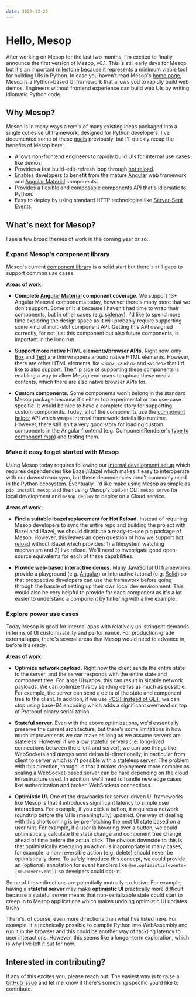 ```yaml
---
date: 2023-12-25
---
```


# Hello, Mesop

After working on Mesop for the last two months, I'm excited to finally announce the first version of Mesop, v0.1. This is still early days for Mesop, but it's an important milestone because it represents a minimum viable tool for building UIs in Python. In case you haven't read Mesop's [home page](https://mesop-dev.github.io/mesop/), Mesop is a Python-based UI framework that allows you to rapidly build web demos. Engineers without frontend experience can build web UIs by writing idiomatic Python code.

## Why Mesop?

Mesop is in many ways a remix of many existing ideas packaged into a single cohesive UI framework, designed for Python developers. I've documented some of these [goals](../../goals.md) previously, but I'll quickly recap the benefits of Mesop here:

- Allows non-frontend engineers to rapidly build UIs for internal use cases like demos.
- Provides a fast build-edit-refresh loop through [hot reload](../../internal/hot-reload.md).
- Enables developers to benefit from the mature [Angular](https://angular.dev/) web framework and [Angular Material](https://material.angular.io/) components.
- Provides a flexible and composable components API that's idiomatic to Python.
- Easy to deploy by using standard HTTP technologies like [Server-Sent Events](https://developer.mozilla.org/en-US/docs/Web/API/Server-sent_events).


## What's next for Mesop?

I see a few broad themes of work in the coming year or so.

### Expand Mesop's component library

Mesop's current [component library](../../components/box.md) is a solid start but there's still gaps to support common use cases.

**Areas of work:**

- **Complete [Angular Material](https://material.angular.io/components/categories) component coverage.** We support 13+ Angular Material components today, however there's many more that we don't support. Some of it is because I haven't had time to wrap their components, but in other cases (e.g. [sidenav](https://github.com/google/mesop/issues/30)), I'd like to spend more time exploring the design space as it will probably require supporting some kind of multi-slot component API. Getting this API designed correctly, for not just this component but also future components, is important in the long run.

- **Support more native HTML elements/browser APIs.** Right now, only [Box](../../components/box.md) and [Text](../../components/text.md) are thin wrappers around native HTML elements. However, there are other HTML elements like `<img>`, `<audio>`
 and `<video>` that I'd like to also support. The flip side of supporting these components is enabling a way to allow Mesop end-users to upload these media contents, which there are also native browser APIs for.

- **Custom components.** Some components won't belong in the standard Mesop package because it's either too experimental or too use-case specific. It would be nice to have a complete story for supporting custom components. Today, all of the components use the [component helper](https://github.com/google/mesop/blob/main/mesop/component_helpers/helper.py) API which wraps internal framework details like runtime. However, there still isn't a very good story for loading custom components in the Angular frontend (e.g. ComponentRenderer's [type to component map](https://github.com/google/mesop/blob/main/mesop/web/src/component_renderer/type_to_component.ts)) and testing them.


### Make it easy to get started with Mesop

Using Mesop today requires following our [internal development setup](../../internal/development.md) which requires dependencies like Bazel/iBazel which makes it easy to interoperate with our downstream sync, but these dependencies aren't commonly used in the Python ecosystem. Eventually, I'd like make using Mesop as simple as `pip install mesop` and then using Mesop's built-in CLI: `mesop serve` for local development and `mesop deploy` to deploy on a Cloud service.

**Areas of work:**

- **Find a suitable ibazel replacement for Hot Reload.** Instead of requiring Mesop developers to sync the entire repo and building the project with Bazel and iBazel, we should distribute a ready-to-use pip package of Mesop. However, this leaves an open question of how we support [hot reload](../../internal/hot-reload.md) without iBazel which provides: 1) a filesystem watching mechanism and 2) live reload. We'll need to investigate good open-source equivalents for each of these capabilities.

- **Provide web-based interactive demos.** Many JavaScript UI frameworks provide a playground (e.g. [Angular](https://angular.dev/playground)) or interactive tutorial (e.g. [Solid](https://www.solidjs.com/tutorial/introduction_basics)) so that prospective developers can use the framework before going through the hassle of setting up their own local dev environment. This would also be very helpful to provide for each component as it's a lot easier to understand a component by tinkering with a live example.

### Explore power use cases

Today Mesop is good for internal apps with relatively un-stringent demands in terms of UI customizability and performance. For production-grade external apps, there's several areas that Mesop would need to advance in, before it's ready.

**Areas of work:**

- **Optimize network payload.** Right now the client sends the entire state to the server, and the server responds with the entire state and component tree. For large UIs/apps, this can result in sizable network payloads. We can optimize this by sending deltas as much as possible. For example, the server can send a delta of the state and component tree to the client. In addition, if we use [POST instead of GET](https://github.com/google/mesop/issues/26), we can stop using base-64 encoding which adds a significant overhead on top of Protobuf binary serialization.

- **Stateful server.** Even with the above optimizations, we'd essentially preserve the current architecture, but there's some limitations in how much improvements we can make as long as we assume servers are stateless. However, if we allow stateful servers (i.e. long-lived connections between the client and server), we can use things like WebSockets and *always* send deltas bi-directionally, in particular from client to server which isn't possible with a stateless server. The problem with this direction, though, is that it makes deployment more complex as scaling a WebSocket-based server can be hard depending on the cloud infrastructure used. In addition, we'll need to handle new edge cases like authentication and broken WebSockets connections.

- **Optimistic UI.** One of the drawbacks for server-driven UI frameworks like Mesop is that it introduces significant latency to simple user interactions. For example, if you click a button, it requires a network roundtrip before the UI is (meaningfully) updated. One way of dealing with this shortcoming is by pre-fetching the next UI state based on a user hint. For example, if a user is hovering over a button, we could optimistically calculate the state change and component tree change ahead of time before the actual click. The obvious downside to this is that optimistically executing an action is inappropriate in many cases, for example, a non-reversible action (e.g. delete) should never be optimistically done. To safely introduce this concept, we could provide an (optional) annotation for event handlers like `@me.optimistic(events=[me.HoverEvent])` so develpers could opt-in.

Some of these directions are potentially mutually exclusive. For example, having a **stateful server** may make **optimistic UI** practically more difficult because a stateful server means that non-serializable state could start to creep in to Mesop applications which makes undoing optimistic UI updates tricky

There's, of course, even more directions than what I've listed here. For example, it's technically possible to compile Python into WebAssembly and run it in the browser and this could be another way of tackling latency to user interactions. However, this seems like a longer-term exploration, which is why I've left it out for now.

## Interested in contributing?

If any of this excites you, please reach out. The easiest way is to raise a [GitHub issue](https://github.com/google/mesop/issues) and let me know if there's something specific you'd like to contribute.
